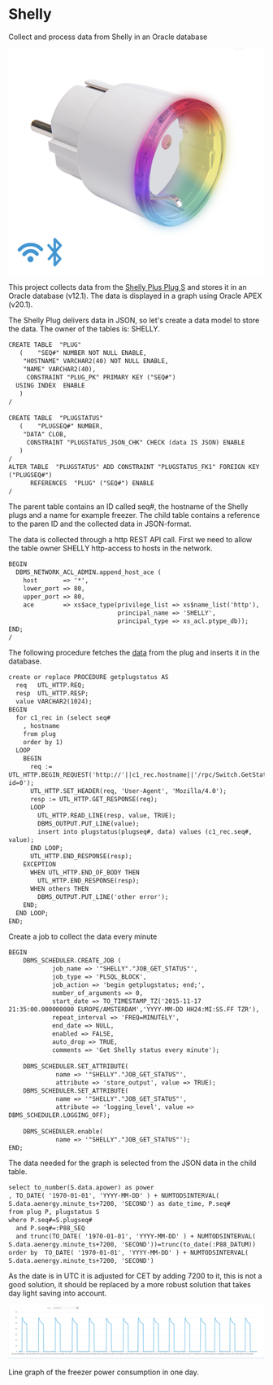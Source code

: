 # Shelly
Collect and process data from Shelly in an Oracle database

![Shelly Plus Plug S](https://github.com/shinypebbles/Shelly/blob/main/shellyplusplugs.png)

This project collects data from the [Shelly Plus Plug S](https://www.shelly.cloud/en/products/shop/shelly-plus-plug-s) and stores it in an Oracle database (v12.1). The data is displayed in a graph using Oracle APEX (v20.1).

The Shelly Plug delivers data in JSON, so let's create a data model to store the data. The owner of the tables is: SHELLY.

```
CREATE TABLE  "PLUG" 
   (	"SEQ#" NUMBER NOT NULL ENABLE, 
	"HOSTNAME" VARCHAR2(40) NOT NULL ENABLE, 
	"NAME" VARCHAR2(40), 
	 CONSTRAINT "PLUG_PK" PRIMARY KEY ("SEQ#")
  USING INDEX  ENABLE
   )
/

CREATE TABLE  "PLUGSTATUS" 
   (	"PLUGSEQ#" NUMBER, 
	"DATA" CLOB, 
	 CONSTRAINT "PLUGSTATUS_JSON_CHK" CHECK (data IS JSON) ENABLE
   )
/
ALTER TABLE  "PLUGSTATUS" ADD CONSTRAINT "PLUGSTATUS_FK1" FOREIGN KEY ("PLUGSEQ#")
	  REFERENCES  "PLUG" ("SEQ#") ENABLE
/
```

The parent table contains an ID called seq#, the hostname of the Shelly plugs and a name for example freezer. The child table contains a reference to the paren ID and the collected data in JSON-format.

The data is collected through a http REST API call. First we need to allow the table owner SHELLY http-access to hosts in the network.

```
BEGIN
  DBMS_NETWORK_ACL_ADMIN.append_host_ace (
    host       => '*', 
    lower_port => 80,
    upper_port => 80,
    ace        => xs$ace_type(privilege_list => xs$name_list('http'),
                              principal_name => 'SHELLY',
                              principal_type => xs_acl.ptype_db)); 
END;
/
```
The following procedure fetches the [data](https://shelly-api-docs.shelly.cloud/gen2/ComponentsAndServices/Switch/#status) from the plug and inserts it in the database.
```
create or replace PROCEDURE getplugstatus AS
  req   UTL_HTTP.REQ;
  resp  UTL_HTTP.RESP;
  value VARCHAR2(1024);
BEGIN
  for c1_rec in (select seq# 
    , hostname
    from plug
    order by 1)
  LOOP
    BEGIN
      req := UTL_HTTP.BEGIN_REQUEST('http://'||c1_rec.hostname||'/rpc/Switch.GetStatus?id=0');
      UTL_HTTP.SET_HEADER(req, 'User-Agent', 'Mozilla/4.0');
      resp := UTL_HTTP.GET_RESPONSE(req);
      LOOP
        UTL_HTTP.READ_LINE(resp, value, TRUE);
        DBMS_OUTPUT.PUT_LINE(value);
        insert into plugstatus(plugseq#, data) values (c1_rec.seq#, value);
      END LOOP;
      UTL_HTTP.END_RESPONSE(resp);
    EXCEPTION
      WHEN UTL_HTTP.END_OF_BODY THEN
        UTL_HTTP.END_RESPONSE(resp);
      WHEN others THEN
        DBMS_OUTPUT.PUT_LINE('other error');
    END;
  END LOOP;
END;
```
Create a job to collect the data every minute
```
BEGIN
    DBMS_SCHEDULER.CREATE_JOB (
            job_name => '"SHELLY"."JOB_GET_STATUS"',
            job_type => 'PLSQL_BLOCK',
            job_action => 'begin getplugstatus; end;',
            number_of_arguments => 0,
            start_date => TO_TIMESTAMP_TZ('2015-11-17 21:35:00.000000000 EUROPE/AMSTERDAM','YYYY-MM-DD HH24:MI:SS.FF TZR'),
            repeat_interval => 'FREQ=MINUTELY',
            end_date => NULL,
            enabled => FALSE,
            auto_drop => TRUE,
            comments => 'Get Shelly status every minute');
 
    DBMS_SCHEDULER.SET_ATTRIBUTE( 
             name => '"SHELLY"."JOB_GET_STATUS"', 
             attribute => 'store_output', value => TRUE);
    DBMS_SCHEDULER.SET_ATTRIBUTE( 
             name => '"SHELLY"."JOB_GET_STATUS"', 
             attribute => 'logging_level', value => DBMS_SCHEDULER.LOGGING_OFF);
      
    DBMS_SCHEDULER.enable(
             name => '"SHELLY"."JOB_GET_STATUS"');
END;
```
The data needed for the graph is selected from the JSON data in the child table.
```
select to_number(S.data.apower) as power
, TO_DATE( '1970-01-01', 'YYYY-MM-DD' ) + NUMTODSINTERVAL( S.data.aenergy.minute_ts+7200, 'SECOND') as date_time, P.seq#
from plug P, plugstatus S
where P.seq#=S.plugseq#
  and P.seq#=:P88_SEQ
  and trunc(TO_DATE( '1970-01-01', 'YYYY-MM-DD' ) + NUMTODSINTERVAL( S.data.aenergy.minute_ts+7200, 'SECOND'))=trunc(to_date(:P88_DATUM)) order by  TO_DATE( '1970-01-01', 'YYYY-MM-DD' ) + NUMTODSINTERVAL( S.data.aenergy.minute_ts+7200, 'SECOND')
```
As the date is in UTC it is adjusted for CET by adding 7200 to it, this is not a good solution, it should be replaced by a more robust solution that takes day light saving into account.

![Freezer power consumption](https://github.com/shinypebbles/Shelly/blob/main/Freezer.png)

Line graph of the freezer power consumption in one day.

